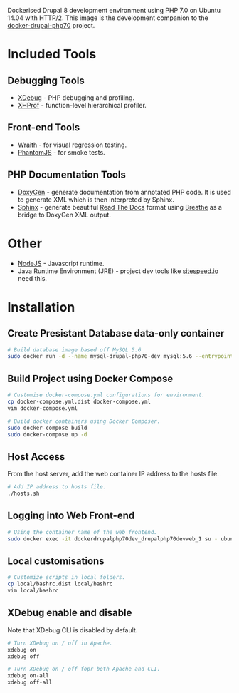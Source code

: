 Dockerised Drupal 8 development environment using PHP 7.0 on Ubuntu 14.04 with HTTP/2. This image is the development companion to the [docker-drupal-php70](https://github.com/andrewholgate/docker-drupal-php70) project.

# Included Tools

## Debugging Tools

- [XDebug](http://www.xdebug.org/) - PHP debugging and profiling.
- [XHProf](http://pecl.php.net/package/xhprof) - function-level hierarchical profiler.

## Front-end Tools

- [Wraith](https://github.com/BBC-News/wraith) - for visual regression testing.
- [PhantomJS](http://phantomjs.org/) - for smoke tests.

## PHP Documentation Tools

- [DoxyGen](http://www.doxygen.org) - generate documentation from annotated PHP code. It is used to generate XML which is then interpreted by Sphinx.
- [Sphinx](http://sphinx-doc.org/) - generate beautiful [Read The Docs](http://docs.readthedocs.org/en/latest/) format using [Breathe](https://breathe.readthedocs.org/) as a bridge to DoxyGen XML output.

# Other
- [NodeJS](https://nodejs.org/) - Javascript runtime.
- Java Runtime Environment (JRE) - project dev tools like [sitespeed.io](http://www.sitespeed.io/) need this.

# Installation

## Create Presistant Database data-only container

```bash
# Build database image based off MySQL 5.6
sudo docker run -d --name mysql-drupal-php70-dev mysql:5.6 --entrypoint /bin/echo MySQL data-only container for Drupal Dev MySQL
```

## Build Project using Docker Compose

```bash
# Customise docker-compose.yml configurations for environment.
cp docker-compose.yml.dist docker-compose.yml
vim docker-compose.yml

# Build docker containers using Docker Composer.
sudo docker-compose build
sudo docker-compose up -d
```

## Host Access

From the host server, add the web container IP address to the hosts file.

```bash
# Add IP address to hosts file.
./hosts.sh
```

## Logging into Web Front-end

```bash
# Using the container name of the web frontend.
sudo docker exec -it dockerdrupalphp70dev_drupalphp70devweb_1 su - ubuntu
```

## Local customisations

```bash
# Customize scripts in local folders.
cp local/bashrc.dist local/bashrc
vim local/bashrc
```

## XDebug enable and disable

Note that XDebug CLI is disabled by default.

```bash
# Turn XDebug on / off in Apache.
xdebug on
xdebug off

# Turn XDebug on / off fopr both Apache and CLI.
xdebug on-all
xdebug off-all
```
